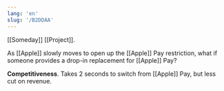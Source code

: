 ```yaml
---
lang: 'en'
slug: '/B2DDAA'
---
```


[[Someday]] [[Project]].

As [[Apple]] slowly moves to open up the [[Apple]] Pay restriction, what if someone provides a drop-in replacement for [[Apple]] Pay?

**Competitiveness**. Takes 2 seconds to switch from [[Apple]] Pay, but less cut on revenue.
